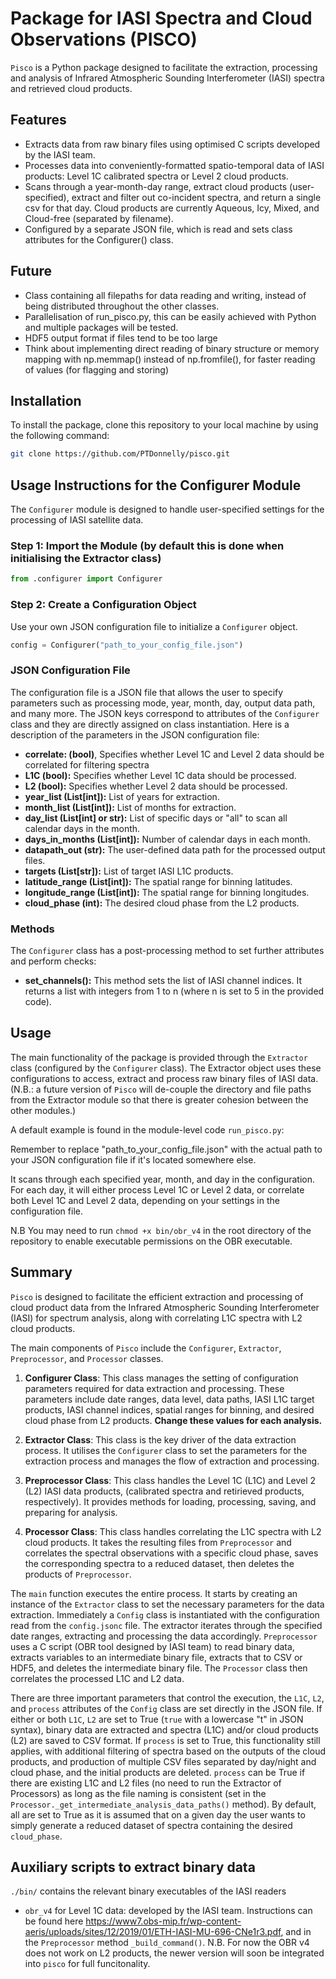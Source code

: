 # Package for IASI Spectra and Cloud Observations (PISCO)

`Pisco` is a Python package designed to facilitate the extraction, processing and analysis of Infrared Atmospheric Sounding Interferometer (IASI) spectra and retrieved cloud products.

## Features

- Extracts data from raw binary files using optimised C scripts developed by the IASI team.
- Processes data into conveniently-formatted spatio-temporal data of IASI products: Level 1C calibrated spectra or Level 2 cloud products.
- Scans through a year-month-day range, extract cloud products (user-specified), extract and filter out co-incident spectra, and return a single csv for that day. Cloud products are currently Aqueous, Icy, Mixed, and Cloud-free (separated by filename).
- Configured by a separate JSON file, which is read and sets class attributes for the Configurer() class.

## Future

- Class containing all filepaths for data reading and writing, instead of being distributed throughout the other classes.
- Parallelisation of run_pisco.py, this can be easily achieved with Python and multiple packages will be tested.
- HDF5 output format if files tend to be too large
- Think about implementing direct reading of binary structure or memory mapping with np.memmap() instead of np.fromfile(), for faster reading of values (for flagging and storing)

## Installation

To install the package, clone this repository to your local machine by using the following command:

```bash
git clone https://github.com/PTDonnelly/pisco.git
```


## Usage Instructions for the Configurer Module

The `Configurer` module is designed to handle user-specified settings for the processing of IASI satellite data.

### Step 1: Import the Module (by default this is done when initialising the Extractor class)
```python
from .configurer import Configurer
```

### Step 2: Create a Configuration Object

Use your own JSON configuration file to initialize a `Configurer` object.

```python
config = Configurer("path_to_your_config_file.json")
```

### JSON Configuration File

The configuration file is a JSON file that allows the user to specify parameters such as processing mode, year, month, day, output data path, and many more. The JSON keys correspond to attributes of the `Configurer` class and they are directly assigned on class instantiation. Here is a description of the parameters in the JSON configuration file:

- **correlate: (bool)**, Specifies whether Level 1C and Level 2 data should be correlated for filtering spectra
- **L1C (bool):** Specifies whether Level 1C data should be processed.
- **L2 (bool):** Specifies whether Level 2 data should be processed.
- **year_list (List[int]):** List of years for extraction.
- **month_list (List[int]):** List of months for extraction.
- **day_list (List[int] or str):** List of specific days or "all" to scan all calendar days in the month.
- **days_in_months (List[int]):** Number of calendar days in each month.
- **datapath_out (str):** The user-defined data path for the processed output files.
- **targets (List[str]):** List of target IASI L1C products.
- **latitude_range (List[int]):** The spatial range for binning latitudes.
- **longitude_range (List[int]):** The spatial range for binning longitudes.
- **cloud_phase (int):** The desired cloud phase from the L2 products.

### Methods

The `Configurer` class has a post-processing method to set further attributes and perform checks:

- **set_channels():** This method sets the list of IASI channel indices. It returns a list with integers from 1 to n (where n is set to 5 in the provided code).



## Usage


The main functionality of the package is provided through the `Extractor` class (configured by the `Configurer` class). The Extractor object uses these configurations to access, extract and process raw binary files of IASI data. (N.B.: a future version of `Pisco` will de-couple the directory and file paths from the Extractor module so that there is greater cohesion between the other modules.)

A default example is found in the module-level code `run_pisco.py`:

Remember to replace "path_to_your_config_file.json" with the actual path to your JSON configuration file if it's located somewhere else.

It scans through each specified year, month, and day in the configuration. For each day, it will either process Level 1C or Level 2 data, or correlate both Level 1C and Level 2 data, depending on your settings in the configuration file.

N.B You may need to run `chmod +x bin/obr_v4` in the root directory of the repository to enable executable permissions on the OBR executable.

## Summary 

`Pisco` is designed to facilitate the efficient extraction and processing of cloud product data from the Infrared Atmospheric Sounding Interferometer (IASI) for spectrum analysis, along with correlating L1C spectra with L2 cloud products.

The main components of `Pisco` include the `Configurer`, `Extractor`, `Preprocessor`, and `Processor` classes.

1. **Configurer Class**: This class manages the setting of configuration parameters required for data extraction and processing. These parameters include date ranges, data level, data paths, IASI L1C target products, IASI channel indices, spatial ranges for binning, and desired cloud phase from L2 products. **Change these values for each analysis.**

2. **Extractor Class**: This class is the key driver of the data extraction process. It utilises the `Configurer` class to set the parameters for the extraction process and manages the flow of extraction and processing.

3. **Preprocessor Class**: This class handles the Level 1C (L1C) and Level 2 (L2) IASI data products, (calibrated spectra and retirieved products, respectively). It provides methods for loading, processing, saving, and preparing for analysis.

5. **Processor Class**: This class handles correlating the L1C spectra with L2 cloud products. It takes the resulting files from `Preprocessor` and correlates the spectral observations with a specific cloud phase, saves the corresponding spectra to a reduced dataset, then deletes the products of `Preprocessor`.

The `main` function executes the entire process. It starts by creating an instance of the `Extractor` class to set the necessary parameters for the data extraction. Immediately a `Config` class is instantiated with the configuration read from the `config.jsonc` file. The extractor iterates through the specified date ranges, extracting and processing the data accordingly. `Preprocessor` uses a C script (OBR tool designed by IASI team) to read binary data, extracts variables to an intermediate binary file, extracts that to CSV or HDF5, and deletes the intermediate binary file. The `Processor` class then correlates the processed L1C and L2 data.

There are three important parameters that control the execution, the `L1C`, `L2`, and `process` attributes of the `Config` class are set directly in the JSON file. If either or both `L1C`, `L2` are set to True (`true` with a lowercase "t" in JSON syntax), binary data are extracted and spectra (L1C) and/or cloud products (L2) are saved to CSV format. If `process` is set to True, this functionality still applies, with additional filtering of spectra based on the outputs of the cloud products, and production of multiple CSV files separated by day/night and cloud phase, and the initial products are deleted. `process` can be True if there are existing L1C and L2 files (no need to run the Extractor of Processors) as long as the file naming is consistent (set in the `Processor._get_intermediate_analysis_data_paths()` method). By default, all are set to True as it is assumed that on a given day the user wants to simply generate a reduced dataset of spectra containing the desired `cloud_phase`.

## Auxiliary scripts to extract binary data

`./bin/` contains the relevant binary executables of the IASI readers 
- `obr_v4` for Level 1C data: developed by the IASI team. Instructions can be found here https://www7.obs-mip.fr/wp-content-aeris/uploads/sites/12/2019/01/ETH-IASI-MU-696-CNe1r3.pdf, and in the `Preprocessor` method `_build_command()`. N.B. For now the OBR v4 does not work on L2 products, the newer version will soon be integrated into `pisco` for full funcitonality.